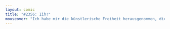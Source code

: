 ```yaml
---
layout: comic
title: "#2356: Iih!"
mouseover: "Ich habe mir die künstlerische Freiheit herausgenommen, die tatsächliche Konsistenz von Fledermauskot nicht zu recherchieren."
---
```

